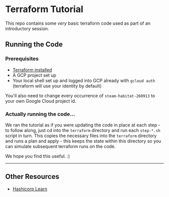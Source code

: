 # Terraform Tutorial

This repo contains some _very_ basic terraform code used as part of an introductory session.

## Running the Code

### Prerequisites

- [Terraform installed](https://learn.hashicorp.com/terraform/getting-started/install.html)
- A GCP project set up
- Your local shell set up and logged into GCP already with `gcloud auth` (terraform will use your identity by default)

You'll also need to change every occurrence of `steam-habitat-260913` to your own Google Cloud project id.

### Actually running the code...

We ran the tutorial as if you were updating the code in place at each step - to follow along, just cd into the `terraform` directory and run each `step-*.sh` script in turn. This copies the necessary files into the `terraform` directory and runs a plan and apply - this keeps the state within this directory so you can simulate subsequent terraform runs on the code.

We hope you find this useful. :)

---

## Other Resources

- [Hashicorp Learn](https://learn.hashicorp.com/terraform)
